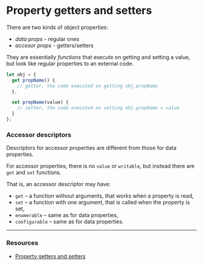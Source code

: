 # Property getters and setters

There are two kinds of object properties:
- *data props* - regular ones
- *accesor props* - getters/setters

They are essentially _functions_ that execute on getting and setting a value, but look like regular properties to an external code.

```js
let obj = {
  get propName() {
    // getter, the code executed on getting obj.propName
  },

  set propName(value) {
    // setter, the code executed on setting obj.propName = value
  }
};
```

### Accessor descriptors

Descriptors for accessor properties are different from those for data properties.

For accessor properties, there is no `value` or `writable`, but instead there are `get` and `set` functions.

That is, an accessor descriptor may have:

- `get` – a function without arguments, that works when a property is read,
- `set` – a function with one argument, that is called when the property is set,
- `enumerable` – same as for data properties,
- `configurable` – same as for data properties.

---

### Resources

- [Property getters and setters](https://javascript.info/property-accessors)
